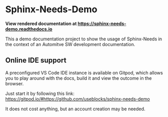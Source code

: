# Sphinx-Needs-Demo

**View rendered documentation at 
https://sphinx-needs-demo.readthedocs.io**

This a demo documentation project to show the usage of Sphinx-Needs
in the context of an Automitve SW development documentation.

## Online IDE support 
A preconfigured VS Code IDE instance is available on Gitpod, which allows you 
to play around with the docs, build it and view the outcome in
the browser.

Just start it by following this link:
https://gitpod.io/#https://github.com/useblocks/sphinx-needs-demo

It does not cost anything, but an account creation may be needed.




